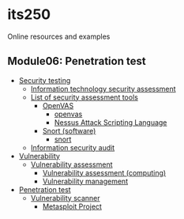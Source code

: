 # its250
Online resources and examples

## Module06: Penetration test

* [Security testing](https://en.wikipedia.org/wiki/Security_testing)
  * [Information technology security assessment](https://en.wikipedia.org/wiki/Information_technology_security_assessment)
  * [List of security assessment tools](https://en.wikipedia.org/wiki/List_of_security_assessment_tools)
    * [OpenVAS](https://en.wikipedia.org/wiki/OpenVAS)
      * [openvas](https://www.openvas.org/)
      * [Nessus Attack Scripting Language](https://en.wikipedia.org/wiki/Nessus_Attack_Scripting_Language)
    * [Snort (software)](https://en.wikipedia.org/wiki/Snort_(software))
      * [snort](https://www.snort.org/)
  * [Information security audit](https://en.wikipedia.org/wiki/Information_security_audit)
* [Vulnerability](https://en.wikipedia.org/wiki/Vulnerability_(computing))
  * [Vulnerability assessment](https://en.wikipedia.org/wiki/Vulnerability_assessment)
    * [Vulnerability assessment (computing)](https://en.wikipedia.org/wiki/Vulnerability_assessment_(computing))
    * [Vulnerability management](https://en.wikipedia.org/wiki/Vulnerability_management)
* [Penetration test](https://en.wikipedia.org/wiki/Penetration_test)
  * [Vulnerability scanner](https://en.wikipedia.org/wiki/Vulnerability_scanner)
    * [Metasploit Project](https://en.wikipedia.org/wiki/Metasploit_Project)